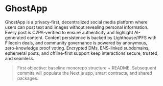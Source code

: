 # GhostApp

GhostApp is a privacy-first, decentralized social media platform where users can post text and images without revealing personal information. Every post is C2PA-verified to ensure authenticity and highlight AI-generated content. Content persistence is backed by Lighthouse/IPFS with Filecoin deals, and community governance is powered by anonymous, zero-knowledge proof voting. Encrypted DMs, ENS-linked subdomains, ephemeral posts, and offline-first support keep interactions secure, trusted, and seamless.

> First objective: baseline monorepo structure + README. Subsequent commits will populate the Next.js app, smart contracts, and shared packages.
